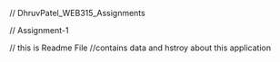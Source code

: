 // DhruvPatel_WEB315_Assignments

// Assignment-1

// this is Readme File 
//contains data and hstroy about this application